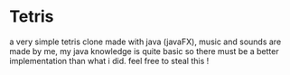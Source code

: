 # Tetris
a very simple tetris clone made with java (javaFX), 
music and sounds are made by me, my java knowledge is quite basic so there must be a better implementation than what i did.
feel free to steal this !

